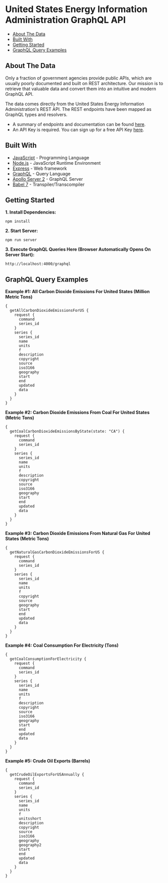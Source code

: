 # United States Energy Information Administration GraphQL API
*  [About The Data](#about-the-data)
*  [Built With](#built-with)
*  [Getting Started](#getting-started)
*  [GraphQL Query Examples](#graphql-query-examples)

## About The Data
Only a fraction of government agencies provide public APIs, which are usually poorly documented and built on REST architecture. Our mission is to retrieve that valuable data and convert them into an intuitive and modern GraphQL API.

The data comes directly from the United States Energy Information Administration's REST API. The REST endpoints have been mapped as GraphQL types and resolvers.
- A summary of endpoints and documentation can be found [here](https://www.eia.gov/opendata/commands.php).
- An API Key is required. You can sign up for a free API Key [here](https://www.eia.gov/opendata/register.php).

## Built With
* [JavaScript](https://developer.mozilla.org/en-US/docs/Web/JavaScript) - Programming Language
* [Node.js](https://nodejs.org/en) - JavaScript Runtime Environment
* [Express](https://expressjs.com) - Web framework
* [GraphQL](https://graphql.org) - Query Language
* [Apollo Server 2](https://www.apollographql.com/docs/apollo-server) - GraphQL Server
* [Babel 7](https://babeljs.io) - Transpiler/Transcompiler

## Getting Started
**1. Install Dependencies:**
```
npm install
```

**2. Start Server:**
```
npm run server
```

**3. Execute GraphQL Queries Here (Browser Automatically Opens On Server Start):**
```
http://localhost:4000/graphql
```

## GraphQL Query Examples
**Example #1: All Carbon Dioxide Emissions For United States (Million Metric Tons)**
```
{
  getAllCarbonDioxideEmissionsForUS {
    request {
      command
      series_id
    }
    series {
      series_id
      name
      units
      f
      description
      copyright
      source
      iso3166
      geography
      start
      end
      updated
      data
    }
  }
}
```

**Example #2: Carbon Dioxide Emissions From Coal For United States (Metric Tons)**
```
{
  getCoalCarbonDioxideEmissionsByState(state: "CA") {
    request {
      command
      series_id
    }
    series {
      series_id
      name
      units
      f
      description
      copyright
      source
      iso3166
      geography
      start
      end
      updated
      data
    }
  }
}
```

**Example #3: Carbon Dioxide Emissions From Natural Gas For United States (Metric Tons)**
```
{
  getNaturalGasCarbonDioxideEmissionsForUS {
    request {
      command
      series_id
    }
    series {
      series_id
      name
      units
      f
      copyright
      source
      geography
      start
      end
      updated
      data
    }
  }
}
```

**Example #4: Coal Consumption For Electricity (Tons)**
```
{
  getCoalConsumptionForElectricity {
    request {
      command
      series_id
    }
    series {
      series_id
      name
      units
      f
      description
      copyright
      source
      iso3166
      geography
      start
      end
      updated
      data
    }
  }
}
```

**Example #5: Crude Oil Exports (Barrels)**
```
{
  getCrudeOilExportsForUSAnnually {
    request {
      command
      series_id
    }
    series {
      series_id
      name
      units
      f
      unitsshort
      description
      copyright
      source
      iso3166
      geography
      geography2
      start
      end
      updated
      data
    }
  }
}
```